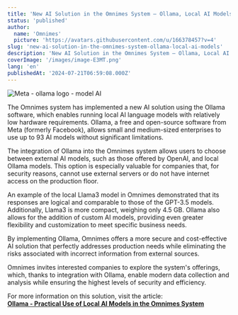 ```yaml
---
title: 'New AI Solution in the Omnimes System – Ollama, Local AI Models'
status: 'published'
author:
  name: 'Omnimes'
  picture: 'https://avatars.githubusercontent.com/u/166378457?v=4'
slug: 'new-ai-solution-in-the-omnimes-system-ollama-local-ai-models'
description: 'New AI Solution in the Omnimes System – Ollama, Local AI Models'
coverImage: '/images/image-E3MT.png'
lang: 'en'
publishedAt: '2024-07-21T06:59:08.000Z'
---
```


![Meta - ollama logo - model AI](/images/image-E3MT.png)

The Omnimes system has implemented a new AI solution using the Ollama software, which enables running local AI language models with relatively low hardware requirements. Ollama, a free and open-source software from Meta (formerly Facebook), allows small and medium-sized enterprises to use up to 93 AI models without significant limitations.

The integration of Ollama into the Omnimes system allows users to choose between external AI models, such as those offered by OpenAI, and local Ollama models. This option is especially valuable for companies that, for security reasons, cannot use external servers or do not have internet access on the production floor.

An example of the local Llama3 model in Omnimes demonstrated that its responses are logical and comparable to those of the GPT-3.5 models. Additionally, Llama3 is more compact, weighing only 4.5 GB. Ollama also allows for the addition of custom AI models, providing even greater flexibility and customization to meet specific business needs.

By implementing Ollama, Omnimes offers a more secure and cost-effective AI solution that perfectly addresses production needs while eliminating the risks associated with incorrect information from external sources.

Omnimes invites interested companies to explore the system's offerings, which, thanks to integration with Ollama, enable modern data collection and analysis while ensuring the highest levels of security and efficiency.

For more information on this solution, visit the article:\
[**Ollama - Practical Use of Local AI Models in the Omnimes System**](https://www.omnimes.com/pl/blog/ollama-czyli-praktyczne-wykorzystanie-lokalnych-modeli-ai-na-przykladzie-systemu-omnimes)